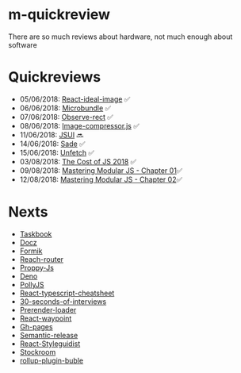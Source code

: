# m-quickreview
There are so much reviews about hardware, not much enough about software

# Quickreviews

- 05/06/2018: [React-ideal-image](https://github.com/neomaxzero/m-quickreview/blob/master/react-ideal-image.md) :white_check_mark:
- 06/06/2018: [Microbundle](https://github.com/neomaxzero/m-quickreview/blob/master/microbundle.md) :white_check_mark:
- 07/06/2018: [Observe-rect](https://github.com/neomaxzero/m-quickreview/blob/master/observe-rect.md) :white_check_mark:
- 08/06/2018: [Image-compressor.js](https://github.com/neomaxzero/m-quickreview/blob/master/image-compressor.js.md) :white_check_mark:
- 11/06/2018: [JSUI](https://github.com/neomaxzero/m-quickreview/blob/master/JSUI.md) :soon:
- 14/06/2018: [Sade](https://github.com/neomaxzero/m-quickreview/blob/master/sade.md) :white_check_mark:
- 15/06/2018: [Unfetch](https://github.com/neomaxzero/m-quickreview/blob/master/unfetch.md) :white_check_mark:
- 03/08/2018: [The Cost of JS 2018](https://github.com/neomaxzero/m-quickreview/blob/master/the-cost-of-js-2018.md) :white_check_mark:
- 09/08/2018: [Mastering Modular JS - Chapter 01](https://github.com/neomaxzero/m-quickreview/blob/master/mastering-modular-js/chapter-01.md):white_check_mark:
- 12/08/2018: [Mastering Modular JS - Chapter 02](https://github.com/neomaxzero/m-quickreview/blob/master/mastering-modular-js/chapter-02.md):white_check_mark:

# Nexts
- [Taskbook](https://github.com/klauscfhq/taskbook)
- [Docz](https://github.com/pedronauck/docz)
- [Formik](https://github.com/jaredpalmer/formik)
- [Reach-router](https://reach.tech/router/large-scale)
- [Proppy-Js](https://proppyjs.com/)
- [Deno](https://github.com/ry/deno)
- [PollyJS](https://netflix.github.io/pollyjs/)
- [React-typescript-cheatsheet](https://github.com/sw-yx/react-typescript-cheatsheet)
- [30-seconds-of-interviews](https://github.com/fejes713/30-seconds-of-interviews)
- [Prerender-loader](https://github.com/GoogleChromeLabs/prerender-loader)
- [React-waypoint](https://github.com/brigade/react-waypoint)
- [Gh-pages](https://github.com/tschaub/gh-pages)
- [Semantic-release](https://github.com/semantic-release/semantic-release)
- [React-Styleguidist](https://github.com/styleguidist/react-styleguidist)
- [Stockroom](https://github.com/developit/stockroom)
- [rollup-plugin-buble](https://github.com/rollup/rollup-plugin-buble)

